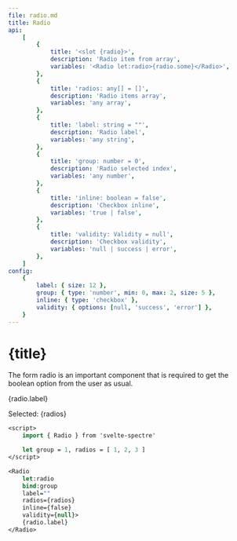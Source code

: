 ```yaml
---
file: radio.md
title: Radio
api:
    [
        {
            title: '<slot {radio}>',
            description: 'Radio item from array',
            variables: '<Radio let:radio>{radio.some}</Radio>',
        },
        {
            title: 'radios: any[] = []',
            description: 'Radio items array',
            variables: 'any array',
        },
        {
            title: 'label: string = ""',
            description: 'Radio label',
            variables: 'any string',
        },
        {
            title: 'group: number = 0',
            description: 'Radio selected index',
            variables: 'any number',
        },
        {
            title: 'inline: boolean = false',
            description: 'Checkbox inline',
            variables: 'true | false',
        },
        {
            title: 'validity: Validity = null',
            description: 'Checkbox validity',
            variables: 'null | success | error',
        },
    ]
config:
    {
        label: { size: 12 },
        group: { type: 'number', min: 0, max: 2, size: 5 },
        inline: { type: 'checkbox' },
        validity: { options: [null, 'success', 'error'] },
    }
---
```


<script>
    import {Form, FormGroup, Radio} from '$lib'
    import Knobs from '../../knobs.svelte'

    let state = { label: 'What to show in the periodic table:', group: 1, inline: false, validity: null }

    let radios = 1, questions = [
            { value: 1, label: `Phase diagrams` },
            { value: 2, label: `Crystal structures` },
            { value: 3, label: `Physical properties` },
        ]
</script>

# {title}

<p>
    <Form>
        <p>The form radio is an important component that is required to get the boolean option from the user as usual.</p>
        <FormGroup>
            <Radio
                label={state.label}
                radios={questions}
                bind:group={state.group}
                let:radio
                inline={state.inline}
                validity={state.validity}>
                {radio.label}
            </Radio>
        </FormGroup>
    </Form>
    <span>Selected: {radios}</span>
</p>

<p>
    <Knobs bind:state {config}/>
</p>

```sv
<script>
    import { Radio } from 'svelte-spectre'

    let group = 1, radios = [ 1, 2, 3 ]
</script>

<Radio
    let:radio
    bind:group
    label=""
    radios={radios}
    inline={false}
    validity={null}>
    {radio.label}
</Radio>
```
